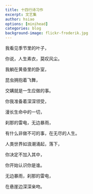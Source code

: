 ```yaml
---
title: 十四行诗习作
excerpt: 文艺集
author: hsiao
options: [minihead]
categories: blog
background-image: flickr-froderik.jpg
---
```


我看见季节里的叶子，

你说，人生素衣，莫叹风尘。


我躺在黄昏里的卧室，

昆虫拥抱着飞舞，

交媾就是一生应做的事。


你我准备着深深领受，

漫长生命中的一切，

刹那的雷电，无边暴雨，

有什么非做不可的事，在无尽的人生。


人类世界如浪潮涌起，落下，

你决定不加入其中，

你开始认识你是谁。


无边暴雨，刹那的雷电，

在悬崖边深深亲吻。